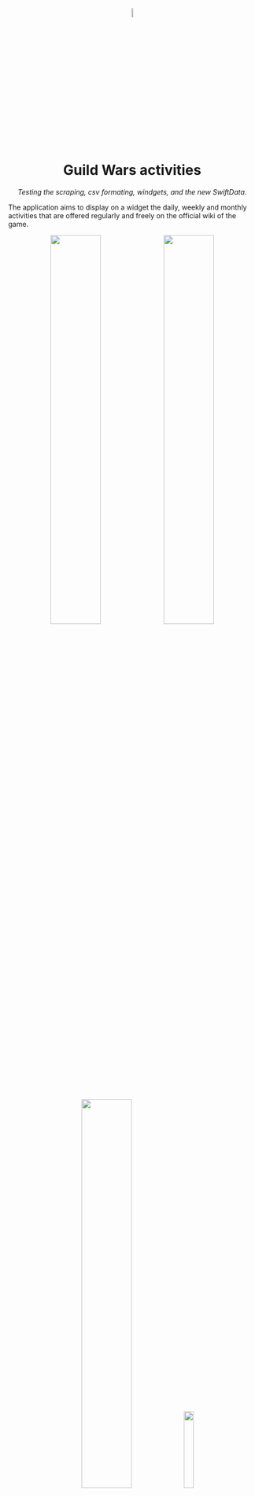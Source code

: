 <div align="center">
<img src="../assets/gwIcon.png?raw=true" width="7%"></img> 

# Guild Wars activities 
*Testing the scraping, csv formating, windgets, and the new SwiftData.*
</div>

The application aims to display on a widget the daily, weekly and monthly activities that are offered regularly and freely on the official wiki of the game.

<div align="center">

<img src="../assets/capture_01.png?raw=true" width="45%"></img> <img src="../assets/capture_02.png?raw=true" width="45%"></img> 
<img src="../assets/capture_03.png?raw=true" width="45%"></img> <img src="../assets/capture_04.png?raw=true" width="20%"></img>
</div>

Fake data for Unit Tests

---

For unit tests, it will be necessary to make a copy of these web pages in the MockedData directory

[FakeDayOK.html](https://wiki.guildwars.com/wiki/Daily_activities) -
[FakeDayWrong.html](https://wiki.guildwars.com/wiki/Daily_activities) -
[FakeWeekOK.html](https://wiki.guildwars.com/wiki/Weekly_activities) -
[FakeWeekWrong.html](https://wiki.guildwars.com/wiki/Weekly_activities)
